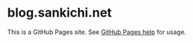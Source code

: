 # blog.sankichi.net

This is a GitHub Pages site.
See [GitHub Pages help](https://help.github.com/github/working-with-github-pages) for usage.
